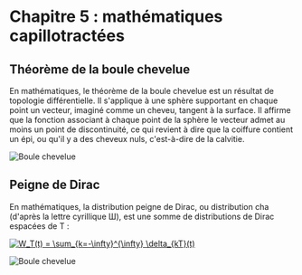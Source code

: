 # Chapitre 5 : mathématiques capillotractées

## Théorème de la boule chevelue

En mathématiques, le théorème de la boule chevelue est un résultat de topologie différentielle. Il s'applique à une sphère supportant en chaque point un vecteur, imaginé comme un cheveu, tangent à la surface. Il affirme que la fonction associant à chaque point de la sphère le vecteur admet au moins un point de discontinuité, ce qui revient à dire que la coiffure contient un épi, ou qu'il y a des cheveux nuls, c'est-à-dire de la calvitie.

![Boule chevelue](https://upload.wikimedia.org/wikipedia/commons/e/ec/Hairy_ball.png)

## Peigne de Dirac

En mathématiques, la distribution peigne de Dirac, ou distribution cha (d'après la lettre cyrillique Ш), est une somme de distributions de Dirac espacées de T :

<a href="https://www.codecogs.com/eqnedit.php?latex=W_T(t)&space;=&space;\sum_{k=-\infty}^{\infty}&space;\delta_{kT}(t)" target="_blank"><img src="https://latex.codecogs.com/gif.latex?W_T(t)&space;=&space;\sum_{k=-\infty}^{\infty}&space;\delta_{kT}(t)" title="W_T(t) = \sum_{k=-\infty}^{\infty} \delta_{kT}(t)" /></a>

![Boule chevelue](https://upload.wikimedia.org/wikipedia/commons/thumb/0/0c/DiracComb.png/1280px-DiracComb.png)
